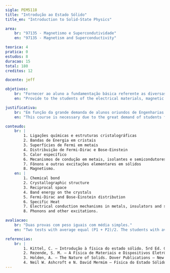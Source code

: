 ```yaml
---
sigla: PEM5118
title: "Introdução ao Estado Sólido"
title_en: "Introduction to Solid-State Physics"

area:
    br: "97135 - Magnetismo e Supercondutividade"
    en: "97135 - Magnetism and Superconductivity"

teorica: 4
pratica: 0
estudos: 8
duracao: 15
total: 180
creditos: 12

docente: jeff

objetivos:
    br: "Fornecer ao aluno a fundamentação básica referente as diversas características eletrônicas encontradas na Física da Matéria Condensada. Fazer a relação entre causa e efeito nas propriedades elétricas, magnéticas, ópticas e mecânicas dos materiais."
    en: "Provide to the students of the electrical materials, magnetic and superconducting area, the basic scientific foundation for Condensed Matter Physics such as many different electronic characteristics of the solids. These scientific foundation are extremely necessary for students understand magnetic, electrics, mechanics and optical properties of the materials in general."

justificativa:
    br: "Em função da grande demanda de alunos oriundos de Engenharias de um modo geral, esta disciplina é imprescindível para a formação daqueles que se propõe a estudar materiais do ponto de vista elétrico, magnético e supercondutores. Sendo assim, esta disciplina faz parte do elenco que fundamenta a área de concentração de Materiais Elétricos, Magnéticos e Supercondutores."
    en: "This course is necessary due to the great demand of students from engineering courses that do not have the basic scientific foundation of quantum mechanics."

conteudo:
    br: | 
        1. Ligações químicas e estruturas cristalográficas
        2. Bandas de Energia em cristais
        3. Superfícies de Fermi em metais
        4. Distribuição de Fermi-Dirac e Bose-Einstein
        5. Calor específico
        6. Mecanismos de condução em metais, isolantes e semicondutores
        7. Fônons e outras excitações elementares em sólidos
        8. Magnetismo.
    en: |
        1. Chemical bond
        2. Crystallographic structure
        3. Reciprocal space
        4. Band energy on the crystals
        5. Fermi-Dirac and Bose-Einstein distribution
        6. Specific Heat
        7. Electrical conduction mechanisms in metals, insulators and semiconductors
        8. Phonons and other excitations. 

avaliacao:
    br: "Duas provas com peso iguais com média simples."
    en: "Two tests with average equal (P1 + P2)/2. The students with average lower than 5.0 will be considered reproved."

referencias:
    br: |
        1. Kittel, C. – Introdução à física do estado sólido. 5rd Ed. Guanabara Dois, 1976
        2. Rezende, S. M. – A Física de Materiais e Dispositivos Eletrônicos. Editora Universidade Federal de Pernambuco, Recife 1996
        3. Holden, A. – The Nature of Solids. Dover Publications – New York, 1992
        4. Neil W. Ashcroft e N. David Mermim – Física do Estado Sólido. Cengage Learning, 2011.
---
```

